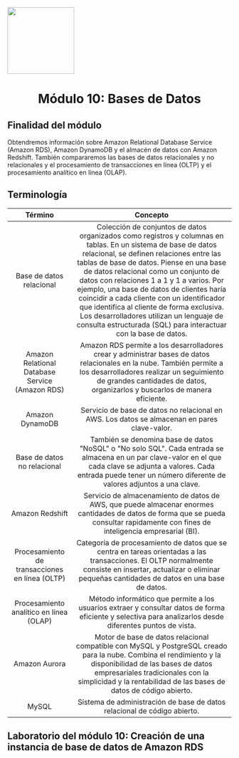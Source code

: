 <p align="left">
  <img src="https://semanadelcannabis.cayetano.edu.pe/assets/img/logo-upch.png" width="150">
  <h1 align="center">Módulo 10: Bases de Datos</h1>
</p>

## Finalidad del módulo
Obtendremos información sobre Amazon Relational Database Service (Amazon RDS), Amazon DynamoDB y el almacén de datos con Amazon Redshift. También compararemos las bases de datos relacionales y no relacionales y el procesamiento de transacciones en línea (OLTP) y el procesamiento analítico en línea (OLAP).

## Terminología
| Término  | Concepto  |
| :------------: | :------------: |
| Base de datos relacional  | Colección de conjuntos de datos organizados como registros y columnas en tablas. En un sistema de base de datos relacional, se definen relaciones entre las tablas de base de datos. Piense en una base de datos relacional como un conjunto de datos con relaciones 1 a 1 y 1 a varios. Por ejemplo, una base de datos de clientes haría coincidir a cada cliente con un identificador que identifica al cliente de forma exclusiva. Los desarrolladores utilizan un lenguaje de consulta estructurada (SQL) para interactuar con la base de datos.  |
| Amazon Relational Database Service (Amazon RDS)  | Amazon RDS permite a los desarrolladores crear y administrar bases de datos relacionales en la nube. También permite a los desarrolladores realizar un seguimiento de grandes cantidades de datos, organizarlos y buscarlos de manera eficiente.  |
| Amazon DynamoDB  | Servicio de base de datos no relacional en AWS. Los datos se almacenan en pares clave-valor.  |
| Base de datos no relacional  | También se denomina base de datos "NoSQL" o "No solo SQL". Cada entrada se almacena en un par clave-valor en el que cada clave se adjunta a valores. Cada entrada puede tener un número diferente de valores adjuntos a una clave.  |
| Amazon Redshift  | Servicio de almacenamiento de datos de AWS, que puede almacenar enormes cantidades de datos de forma que se pueda consultar rapidamente con fines de inteligencia empresarial (BI).  |
| Procesamiento de transacciones en línea (OLTP)  | Categoría de procesamiento de datos que se centra en tareas orientadas a las transacciones. El OLTP normalmente consiste en insertar, actualizar o eliminar pequeñas cantidades de datos en una base de datos.  |
| Procesamiento analítico en línea (OLAP)  | Método informático que permite a los usuarios extraer y consultar datos de forma eficiente y selectiva para analizarlos desde diferentes puntos de vista.  |
| Amazon Aurora  | Motor de base de datos relacional compatible con MySQL y PostgreSQL creado para la nube. Combina el rendimiento y la disponibilidad de las bases de datos empresariales tradicionales con la simplicidad y la rentabilidad de las bases de datos de código abierto.  |
| MySQL  | Sistema de administración de base de datos relacional de código abierto.  |

## Laboratorio del módulo 10: Creación de una instancia de base de datos de Amazon RDS
